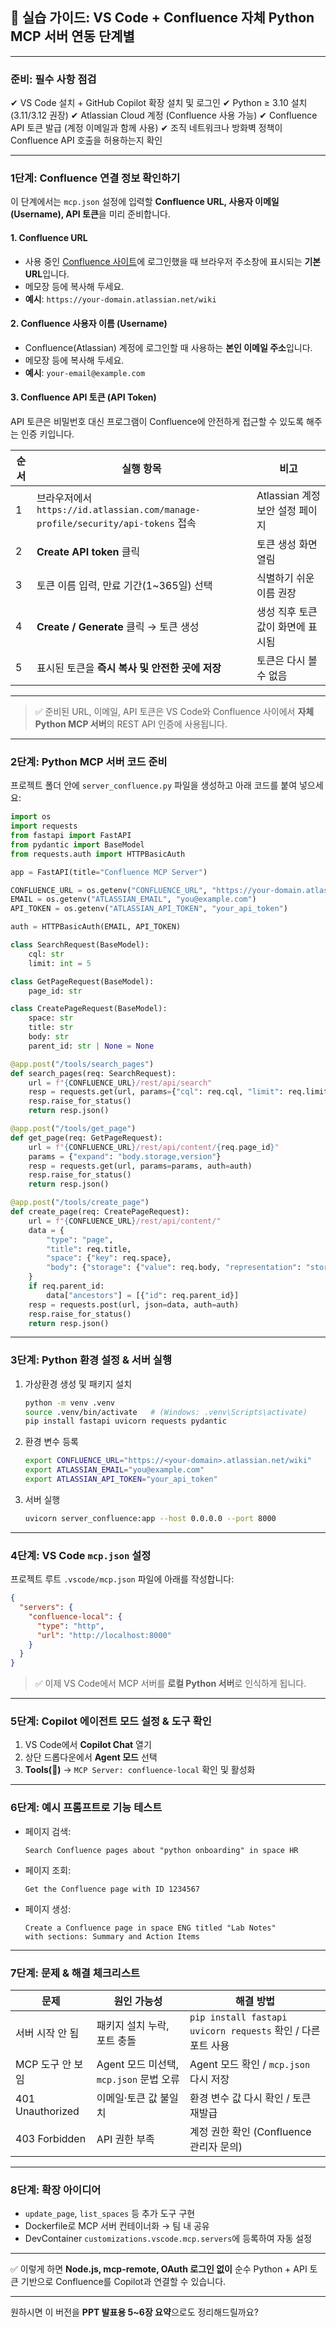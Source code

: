 ## 🎯 실습 가이드: VS Code + Confluence 자체 Python MCP 서버 연동 단계별

---

### 준비: 필수 사항 점검

✔ VS Code 설치 + GitHub Copilot 확장 설치 및 로그인
✔ Python ≥ 3.10 설치 (3.11/3.12 권장)
✔ Atlassian Cloud 계정 (Confluence 사용 가능)
✔ Confluence API 토큰 발급 (계정 이메일과 함께 사용)
✔ 조직 네트워크나 방화벽 정책이 Confluence API 호출을 허용하는지 확인

---

### 1단계: Confluence 연결 정보 확인하기

이 단계에서는 `mcp.json` 설정에 입력할 **Confluence URL, 사용자 이메일(Username), API 토큰**을 미리 준비합니다.

#### 1. Confluence URL

* 사용 중인 [Confluence 사이트](https://www.atlassian.com/ko/software/confluence)에 로그인했을 때 브라우저 주소창에 표시되는 **기본 URL**입니다.
* 메모장 등에 복사해 두세요.
* **예시**: `https://your-domain.atlassian.net/wiki`

#### 2. Confluence 사용자 이름 (Username)

* Confluence(Atlassian) 계정에 로그인할 때 사용하는 **본인 이메일 주소**입니다.
* 메모장 등에 복사해 두세요.
* **예시**: `your-email@example.com`

#### 3. Confluence API 토큰 (API Token)

API 토큰은 비밀번호 대신 프로그램이 Confluence에 안전하게 접근할 수 있도록 해주는 인증 키입니다.


| 순서 | 실행 항목                                                                   | 비고                     |
| -- | ----------------------------------------------------------------------- | ---------------------- |
| 1  | 브라우저에서 `https://id.atlassian.com/manage-profile/security/api-tokens` 접속 | Atlassian 계정 보안 설정 페이지 |
| 2  | **Create API token** 클릭                                                 | 토큰 생성 화면 열림            |
| 3  | 토큰 이름 입력, 만료 기간(1~365일) 선택                                              | 식별하기 쉬운 이름 권장          |
| 4  | **Create / Generate** 클릭 → 토큰 생성                                        | 생성 직후 토큰 값이 화면에 표시됨    |
| 5  | 표시된 토큰을 **즉시 복사 및 안전한 곳에 저장**                                           | 토큰은 다시 볼 수 없음          |

---

> ✅ 준비된 URL, 이메일, API 토큰은 VS Code와 Confluence 사이에서 **자체 Python MCP 서버**의 REST API 인증에 사용됩니다.

---

### 2단계: Python MCP 서버 코드 준비

프로젝트 폴더 안에 `server_confluence.py` 파일을 생성하고 아래 코드를 붙여 넣으세요:

```python
import os
import requests
from fastapi import FastAPI
from pydantic import BaseModel
from requests.auth import HTTPBasicAuth

app = FastAPI(title="Confluence MCP Server")

CONFLUENCE_URL = os.getenv("CONFLUENCE_URL", "https://your-domain.atlassian.net/wiki")
EMAIL = os.getenv("ATLASSIAN_EMAIL", "you@example.com")
API_TOKEN = os.getenv("ATLASSIAN_API_TOKEN", "your_api_token")

auth = HTTPBasicAuth(EMAIL, API_TOKEN)

class SearchRequest(BaseModel):
    cql: str
    limit: int = 5

class GetPageRequest(BaseModel):
    page_id: str

class CreatePageRequest(BaseModel):
    space: str
    title: str
    body: str
    parent_id: str | None = None

@app.post("/tools/search_pages")
def search_pages(req: SearchRequest):
    url = f"{CONFLUENCE_URL}/rest/api/search"
    resp = requests.get(url, params={"cql": req.cql, "limit": req.limit}, auth=auth)
    resp.raise_for_status()
    return resp.json()

@app.post("/tools/get_page")
def get_page(req: GetPageRequest):
    url = f"{CONFLUENCE_URL}/rest/api/content/{req.page_id}"
    params = {"expand": "body.storage,version"}
    resp = requests.get(url, params=params, auth=auth)
    resp.raise_for_status()
    return resp.json()

@app.post("/tools/create_page")
def create_page(req: CreatePageRequest):
    url = f"{CONFLUENCE_URL}/rest/api/content/"
    data = {
        "type": "page",
        "title": req.title,
        "space": {"key": req.space},
        "body": {"storage": {"value": req.body, "representation": "storage"}}
    }
    if req.parent_id:
        data["ancestors"] = [{"id": req.parent_id}]
    resp = requests.post(url, json=data, auth=auth)
    resp.raise_for_status()
    return resp.json()
```

---

### 3단계: Python 환경 설정 & 서버 실행

1. 가상환경 생성 및 패키지 설치

   ```bash
   python -m venv .venv
   source .venv/bin/activate   # (Windows: .venv\Scripts\activate)
   pip install fastapi uvicorn requests pydantic
   ```

2. 환경 변수 등록

   ```bash
   export CONFLUENCE_URL="https://<your-domain>.atlassian.net/wiki"
   export ATLASSIAN_EMAIL="you@example.com"
   export ATLASSIAN_API_TOKEN="your_api_token"
   ```

3. 서버 실행

   ```bash
   uvicorn server_confluence:app --host 0.0.0.0 --port 8000
   ```

---

### 4단계: VS Code `mcp.json` 설정

프로젝트 루트 `.vscode/mcp.json` 파일에 아래를 작성합니다:

```json
{
  "servers": {
    "confluence-local": {
      "type": "http",
      "url": "http://localhost:8000"
    }
  }
}
```

> ✅ 이제 VS Code에서 MCP 서버를 **로컬 Python 서버**로 인식하게 됩니다.

---

### 5단계: Copilot 에이전트 모드 설정 & 도구 확인

1. VS Code에서 **Copilot Chat** 열기
2. 상단 드롭다운에서 **Agent 모드** 선택
3. **Tools(🔧)** → `MCP Server: confluence-local` 확인 및 활성화

---

### 6단계: 예시 프롬프트로 기능 테스트

* 페이지 검색:

  ```
  Search Confluence pages about "python onboarding" in space HR
  ```

* 페이지 조회:

  ```
  Get the Confluence page with ID 1234567
  ```

* 페이지 생성:

  ```
  Create a Confluence page in space ENG titled "Lab Notes"
  with sections: Summary and Action Items
  ```

---

### 7단계: 문제 & 해결 체크리스트

| 문제               | 원인 가능성                         | 해결 방법                                                |
| ---------------- | ------------------------------ | ---------------------------------------------------- |
| 서버 시작 안 됨        | 패키지 설치 누락, 포트 충돌               | `pip install fastapi uvicorn requests` 확인 / 다른 포트 사용 |
| MCP 도구 안 보임      | Agent 모드 미선택, `mcp.json` 문법 오류 | Agent 모드 확인 / `mcp.json` 다시 저장                       |
| 401 Unauthorized | 이메일·토큰 값 불일치                   | 환경 변수 값 다시 확인 / 토큰 재발급                               |
| 403 Forbidden    | API 권한 부족                      | 계정 권한 확인 (Confluence 관리자 문의)                         |

---

### 8단계: 확장 아이디어

* `update_page`, `list_spaces` 등 추가 도구 구현
* Dockerfile로 MCP 서버 컨테이너화 → 팀 내 공유
* DevContainer `customizations.vscode.mcp.servers`에 등록하여 자동 설정

---

✅ 이렇게 하면 **Node.js, mcp-remote, OAuth 로그인 없이** 순수 Python + API 토큰 기반으로 Confluence를 Copilot과 연결할 수 있습니다.

---

원하시면 이 버전을 **PPT 발표용 5~6장 요약**으로도 정리해드릴까요?

